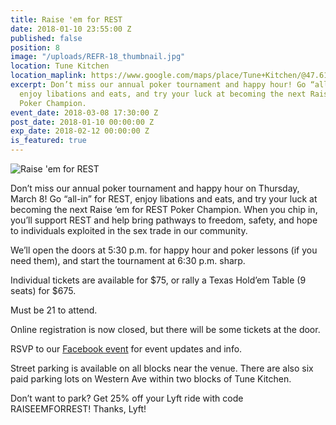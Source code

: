```yaml
---
title: Raise 'em for REST
date: 2018-01-10 23:55:00 Z
published: false
position: 8
image: "/uploads/REFR-18_thumbnail.jpg"
location: Tune Kitchen
location_maplink: https://www.google.com/maps/place/Tune+Kitchen/@47.612279,-122.3478418,17z/data=!4m12!1m6!3m5!1s0x5490154d0a55d08d:0x3ddaaf616aa2b4d6!2sTune+Kitchen!8m2!3d47.6122754!4d-122.3456532!3m4!1s0x5490154d0a55d08d:0x3ddaaf616aa2b4d6!8m2!3d47.6122754!4d-122.3456532
excerpt: Don’t miss our annual poker tournament and happy hour! Go “all-in” for REST,
  enjoy libations and eats, and try your luck at becoming the next Raise ‘em for REST
  Poker Champion.
event_date: 2018-03-08 17:30:00 Z
post_date: 2018-01-10 00:00:00 Z
exp_date: 2018-02-12 00:00:00 Z
is_featured: true
---
```


![Raise 'em for REST](/uploads/REFR-18_basic-web.jpg)

Don’t miss our annual poker tournament and happy hour on Thursday, March 8! Go “all-in” for REST, enjoy libations and eats, and try your luck at becoming the next Raise ‘em for REST Poker Champion. When you chip in, you’ll support REST and help bring pathways to freedom, safety, and hope to individuals exploited in the sex trade in our community. 
 
We’ll open the doors at 5:30 p.m. for happy hour and poker lessons (if you need them), and start the tournament at 6:30 p.m. sharp.

Individual tickets are available for $75, or rally a Texas Hold’em Table (9 seats) for $675.

Must be 21 to attend. 

Online registration is now closed, but there will be some tickets at the door. 

RSVP to our [Facebook event](http://bit.ly/RaiseEmForREST18) for event updates and info.

Street parking is available on all blocks near the venue. There are also six paid parking lots on Western Ave within two blocks of Tune Kitchen. 

Don’t want to park? Get 25% off your Lyft ride with code RAISEEMFORREST! Thanks, Lyft! 

